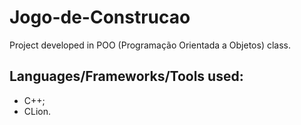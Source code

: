 # Jogo-de-Construcao
Project developed in POO (Programação Orientada a Objetos) class.

## Languages/Frameworks/Tools used:
  - C++;
  - CLion.
